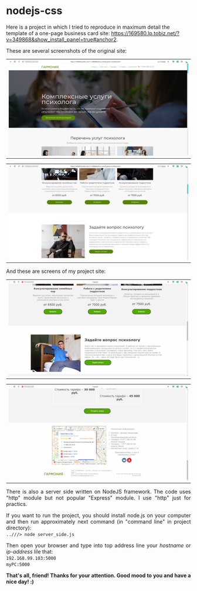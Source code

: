 <h1>nodejs-css</h1>
 <p>Here is a project in which I tried to reproduce in maximum detail the template of a one-page business card site: <a href="https://169580.lp.tobiz.net/?v=349868&show_install_panel=true">https://169580.lp.tobiz.net/?v=349868&show_install_panel=true#anchor2</a>.</p>

<p align="justify">
 These are several screenshots of the original site:
</p>

<table><tr><td align="center">
 <img src="screen1.jpg">
</td></tr></table>

<table><tr><td align="center">
<img src="screen2.jpg">
</td></tr></table>

<p align="justify">
 And these are screens of my project site:
</p>

<table><tr><td align="center">
<img src="screen3.jpg">
</td></tr></table>

<table><tr><td align="center">
<img src="screen4.jpg">
</td></tr></table>

<p align="justify">
 There is also a server side written on NodeJS framework. The code uses "http" module but not popular "Express" module. I use "http" just for practics.
</p>

<p align="justify">
 If you want to run the project, you should install node.js on your computer and then run approximately next command (in "command line" in project directory):<br>
 <code text-align="center">..///> node server_side.js</code>
</p>

<p align="justify">
  Then open your browser and type into top address line your <i>hostname</i> or <i>ip-address</i> lile that:<br>
  <code align="center" padding="10px">192.168.99.103:5000</code><br>
  <code align="center" padding="10px">myPC:5000</code>
</p>

<p align="justify">
 <b>That's all, friend! Thanks for your attention. Good mood to you and have a nice day! :)</b>
</p>
